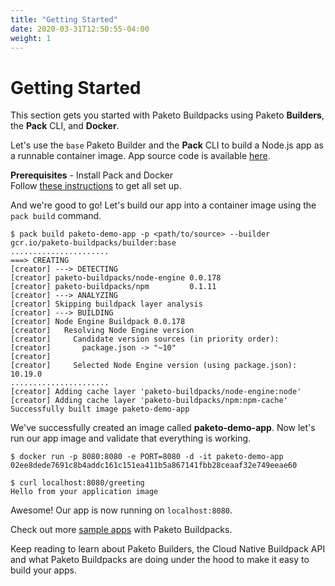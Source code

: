 ```yaml
---
title: "Getting Started"
date: 2020-03-31T12:50:55-04:00
weight: 1
---
```


# Getting Started
This section gets you started with Paketo Buildpacks using Paketo **Builders**, the **Pack** CLI, and **Docker**.

Let's use the `base` Paketo Builder and the **Pack** CLI to build a Node.js app as a runnable container image. App source code is available [here](https://github.com/paketo-buildpacks/samples/tree/master/demo-apps/app-source).

**Prerequisites** - Install Pack and Docker  
Follow [these instructions](https://buildpacks.io/docs/install-pack/) to get all set up.

And we're good to go! Let's build our app into a container image using the `pack build` command.
```
$ pack build paketo-demo-app -p <path/to/source> --builder gcr.io/paketo-buildpacks/builder:base
......................
===> CREATING
[creator] ---> DETECTING
[creator] paketo-buildpacks/node-engine 0.0.178
[creator] paketo-buildpacks/npm         0.1.11
[creator] ---> ANALYZING
[creator] Skipping buildpack layer analysis
[creator] ---> BUILDING
[creator] Node Engine Buildpack 0.0.178
[creator]   Resolving Node Engine version
[creator]     Candidate version sources (in priority order):
[creator]       package.json -> "~10"
[creator]
[creator]     Selected Node Engine version (using package.json): 10.19.0
......................
[creator] Adding cache layer 'paketo-buildpacks/node-engine:node'
[creator] Adding cache layer 'paketo-buildpacks/npm:npm-cache'
Successfully built image paketo-demo-app
```

We've successfully created an image called **paketo-demo-app**. Now let's run our app image and validate that everything is working.
```
$ docker run -p 8080:8080 -e PORT=8080 -d -it paketo-demo-app
02ee8dede7691c8b4addc161c151ea411b5a867141fbb28ceaaf32e749eeae60

$ curl localhost:8080/greeting
Hello from your application image
```

Awesome! Our app is now running on `localhost:8080`.

Check out more [sample apps](https://github.com/paketo-buildpacks/samples) with Paketo Buildpacks.

Keep reading to learn about Paketo Builders, the Cloud Native Buildpack API and what Paketo Buildpacks are doing under the hood to make it easy to build your apps.
